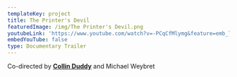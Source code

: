 ```yaml
---
templateKey: project
title: The Printer's Devil
featuredImage: /img/The Printer's Devil.png
youtubeLink: 'https://www.youtube.com/watch?v=-PCqCfMlymg&feature=emb_logo'
embedYouTube: false
type: Documentary Trailer
---
```

Co-directed by **[Collin Duddy](https://sweatshirtmedia.com/team/#collin)** and Michael Weybret
